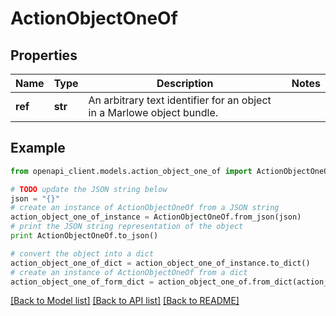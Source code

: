 # ActionObjectOneOf


## Properties
Name | Type | Description | Notes
------------ | ------------- | ------------- | -------------
**ref** | **str** | An arbitrary text identifier for an object in a Marlowe object bundle. | 

## Example

```python
from openapi_client.models.action_object_one_of import ActionObjectOneOf

# TODO update the JSON string below
json = "{}"
# create an instance of ActionObjectOneOf from a JSON string
action_object_one_of_instance = ActionObjectOneOf.from_json(json)
# print the JSON string representation of the object
print ActionObjectOneOf.to_json()

# convert the object into a dict
action_object_one_of_dict = action_object_one_of_instance.to_dict()
# create an instance of ActionObjectOneOf from a dict
action_object_one_of_form_dict = action_object_one_of.from_dict(action_object_one_of_dict)
```
[[Back to Model list]](../README.md#documentation-for-models) [[Back to API list]](../README.md#documentation-for-api-endpoints) [[Back to README]](../README.md)


